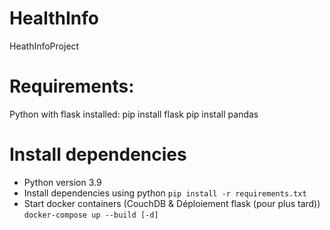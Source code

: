 # HealthInfo
HeathInfoProject

# Requirements:
Python with flask installed:
pip install flask
pip install pandas

# Install dependencies
- Python version 3.9
- Install dependencies using python ```pip install -r requirements.txt```
- Start docker containers (CouchDB & Déploiement flask (pour plus tard)) ```docker-compose up --build [-d]```